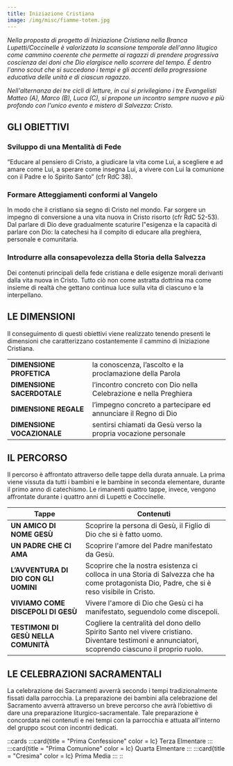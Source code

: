 ```yaml
---
title: Iniziazione Cristiana
image: /img/misc/fiamme-totem.jpg
---
```


_Nella proposta di progetto di Iniziazione Cristiana nella Branca Lupetti/Coccinelle è valorizzata la scansione temporale dell'anno litugico come cammino coerente che permette ai ragazzi di prendere progressiva coscienza dei doni che Dio elargisce nello scorrere del tempo. É dentro l'anno scout che si succedono i tempi e gli accenti della progressione educativa delle unità e di ciascun ragazzo._  

_Nell'alternanza dei tre cicli di letture, in cui si privilegiano i tre Evangelisti Matteo (A), Marco (B), Luca (C), si propone un incontro sempre nuovo e più profondo con l'unico evento e mistero di Salvezza: Cristo._

## GLI OBIETTIVI

### Sviluppo di una Mentalità di Fede

“Educare al pensiero di Cristo, a giudicare la vita come Lui, a scegliere e ad amare come Lui, a sperare come insegna Lui, a vivere con Lui la comunione con il Padre e lo Spirito Santo” (cfr RdC 38).  

### Formare Atteggiamenti conformi al Vangelo

In modo che il cristiano sia segno di Cristo nel mondo. Far sorgere un impegno di conversione a una vita nuova in Cristo risorto (cfr RdC 52-53). Dal parlare di Dio deve gradualmente scaturire l‟esigenza e la capacità di parlare con Dio: la catechesi ha il compito di educare alla preghiera, personale e comunitaria.

### Introdurre alla consapevolezza della Storia della Salvezza

Dei contenuti principali della fede cristiana e delle esigenze morali derivanti dalla vita nuova in Cristo. Tutto ciò non come astratta dottrina ma come insieme di realtà che gettano continua luce sulla vita di ciascuno e la interpellano.  

## LE DIMENSIONI

Il conseguimento di questi obiettivi viene realizzato tenendo presenti le dimensioni che caratterizzano  costantemente il cammino di Iniziazione Cristiana.

|||
|-|-|
|__DIMENSIONE PROFETICA__| la conoscenza, l’ascolto e la proclamazione della Parola |
| __DIMENSIONE SACERDOTALE__ | l’incontro concreto con Dio nella Celebrazione e nella Preghiera |
| __DIMENSIONE REGALE__ | l’impegno concreto a partecipare ed annunciare il Regno di Dio |
| __DIMENSIONE VOCAZIONALE__ | sentirsi chiamati da Gesù verso la propria vocazione personale |

## IL PERCORSO  
Il percorso è affrontato attraverso delle tappe della durata annuale. La prima viene vissuta da tutti i bambini e le bambine in seconda elementare, durante il primo anno di catechismo. Le rimanenti quattro tappe, invece, vengono affrontate durante i quattro anni di Lupetti e Coccinelle.

| Tappe | Contenuti |
|-|-|
| __UN AMICO DI NOME GESÙ__  | Scoprire la persona di Gesù, il Figlio di Dio che si è fatto uomo.
| __UN PADRE CHE CI AMA__  |  Scoprire l'amore del Padre manifestato da Gesù.
| __L’AVVENTURA DI DIO CON GLI UOMINI__ | Scoprire che la nostra esistenza ci colloca in una Storia di Salvezza che ha come protagonista Dio, Padre, che si è reso visibile in Cristo.
| __VIVIAMO COME DISCEPOLI DI GESÙ__ | Vivere l'amore di Dio che Gesù ci ha manifestato, seguendolo come discepoli. |
| __TESTIMONI DI GESÙ NELLA COMUNITÀ__  | Cogliere la centralità del dono dello Spirito Santo nel vivere cristiano. Diventare testimoni e annunciatori, scoprendo ciascuno il proprio ruolo.

## LE CELEBRAZIONI SACRAMENTALI

La celebrazione dei Sacramenti avverrà secondo i tempi tradizionalmente fissati dalla parrocchia.
La preparazione dei bambini alla celebrazione del Sacramento avverrà attraverso un breve percorso che avrà l’obiettivo di dare una preparazione liturgico-sacramentale. Tale preparazione è concordata nei contenuti e nei tempi con la parrocchia e attuata all'interno del gruppo scout con incontri dedicati.

::cards
:::card{title = "Prima Confessione" color = lc}
Terza Elmentare
:::
:::card{title = "Prima Comunione" color = lc}
Quarta Elmentare
:::
:::card{title = "Cresima" color = lc}
Prima Media
:::
::
